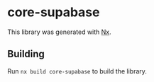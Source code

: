 # core-supabase

This library was generated with [Nx](https://nx.dev).

## Building

Run `nx build core-supabase` to build the library.
